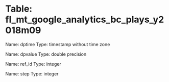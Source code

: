 Table: fl_mt_google_analytics_bc_plays_y2018m09
===============================================

Name: dptime
Type: timestamp without time zone

Name: dpvalue
Type: double precision

Name: ref_id
Type: integer

Name: step
Type: integer

